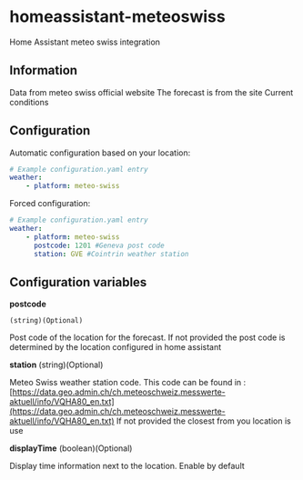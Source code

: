 
# homeassistant-meteoswiss

Home Assistant meteo swiss integration

## Information

Data from meteo swiss official website
The forecast is from the site
Current conditions

## Configuration

Automatic configuration based on your location:

```YAML
# Example configuration.yaml entry  
weather:
    - platform: meteo-swiss
```

Forced configuration:

```YAML     
# Example configuration.yaml entry  
weather:
    - platform: meteo-swiss
      postcode: 1201 #Geneva post code
      station: GVE #Cointrin weather station
```

## Configuration variables
**postcode** 

	(string)(Optional)

Post code of the location for the forecast. 
If not provided the post code is determined by the location configured in home assistant
	
**station**
	(string)(Optional)

Meteo Swiss weather station code. This code can be found in : [https://data.geo.admin.ch/ch.meteoschweiz.messwerte-aktuell/info/VQHA80_en.txt](https://data.geo.admin.ch/ch.meteoschweiz.messwerte-aktuell/info/VQHA80_en.txt)
If not provided the closest from you location is use

**displayTime**
	(boolean)(Optional)
	
Display time information next to the location. Enable by default
    	